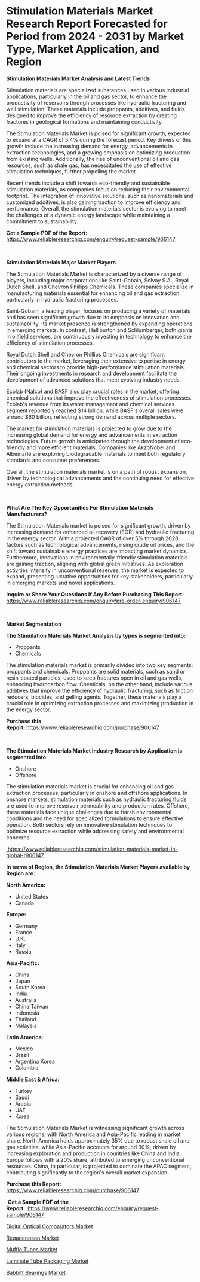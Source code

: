 <p><h1>Stimulation Materials Market Research Report Forecasted for Period from 2024 -  2031 by Market Type, Market Application, and Region</h1></p><p><strong>Stimulation Materials Market Analysis and Latest Trends</strong></p>
<p><p>Stimulation materials are specialized substances used in various industrial applications, particularly in the oil and gas sector, to enhance the productivity of reservoirs through processes like hydraulic fracturing and well stimulation. These materials include proppants, additives, and fluids designed to improve the efficiency of resource extraction by creating fractures in geological formations and maintaining conductivity.</p><p>The Stimulation Materials Market is poised for significant growth, expected to expand at a CAGR of 5.4% during the forecast period. Key drivers of this growth include the increasing demand for energy, advancements in extraction technologies, and a growing emphasis on optimizing production from existing wells. Additionally, the rise of unconventional oil and gas resources, such as shale gas, has necessitated the use of effective stimulation techniques, further propelling the market.</p><p>Recent trends include a shift towards eco-friendly and sustainable stimulation materials, as companies focus on reducing their environmental footprint. The integration of innovative solutions, such as nanomaterials and customized additives, is also gaining traction to improve efficiency and performance. Overall, the stimulation materials sector is evolving to meet the challenges of a dynamic energy landscape while maintaining a commitment to sustainability.</p></p>
<p><strong>Get a Sample PDF of the Report:&nbsp;</strong> <a href="https://www.reliableresearchiq.com/enquiry/request-sample/906147">https://www.reliableresearchiq.com/enquiry/request-sample/906147</a></p>
<p>&nbsp;</p>
<p><strong>Stimulation Materials Major Market Players</strong></p>
<p><p>The Stimulation Materials Market is characterized by a diverse range of players, including major corporations like Saint-Gobain, Solvay S.A., Royal Dutch Shell, and Chevron Phillips Chemicals. These companies specialize in manufacturing materials essential for enhancing oil and gas extraction, particularly in hydraulic fracturing processes.</p><p>Saint-Gobain, a leading player, focuses on producing a variety of materials and has seen significant growth due to its emphasis on innovation and sustainability. Its market presence is strengthened by expanding operations in emerging markets. In contrast, Halliburton and Schlumberger, both giants in oilfield services, are continuously investing in technology to enhance the efficiency of stimulation processes.</p><p>Royal Dutch Shell and Chevron Phillips Chemicals are significant contributors to the market, leveraging their extensive expertise in energy and chemical sectors to provide high-performance stimulation materials. Their ongoing investments in research and development facilitate the development of advanced solutions that meet evolving industry needs.</p><p>Ecolab (Nalco) and BASF also play crucial roles in the market, offering chemical solutions that improve the effectiveness of stimulation processes. Ecolab's revenue from its water management and chemical services segment reportedly reached $14 billion, while BASF's overall sales were around $60 billion, reflecting strong demand across multiple sectors.</p><p>The market for stimulation materials is projected to grow due to the increasing global demand for energy and advancements in extraction technologies. Future growth is anticipated through the development of eco-friendly and more efficient materials. Companies like AkzoNobel and Albemarle are exploring biodegradable materials to meet both regulatory standards and consumer preferences.</p><p>Overall, the stimulation materials market is on a path of robust expansion, driven by technological advancements and the continuing need for effective energy extraction methods.</p></p>
<p>&nbsp;</p>
<p><strong>What Are The Key Opportunities For Stimulation Materials Manufacturers?</strong></p>
<p><p>The Stimulation Materials market is poised for significant growth, driven by increasing demand for enhanced oil recovery (EOR) and hydraulic fracturing in the energy sector. With a projected CAGR of over 5% through 2028, factors such as technological advancements, rising crude oil prices, and the shift toward sustainable energy practices are impacting market dynamics. Furthermore, innovations in environmentally-friendly stimulation materials are gaining traction, aligning with global green initiatives. As exploration activities intensify in unconventional reserves, the market is expected to expand, presenting lucrative opportunities for key stakeholders, particularly in emerging markets and novel applications.</p></p>
<p><strong>Inquire or Share Your Questions If Any Before Purchasing This Report:</strong> <a href="https://www.reliableresearchiq.com/enquiry/pre-order-enquiry/906147">https://www.reliableresearchiq.com/enquiry/pre-order-enquiry/906147</a></p>
<p>&nbsp;</p>
<p><strong>Market Segmentation</strong></p>
<p><strong>The Stimulation Materials Market Analysis by types is segmented into:</strong></p>
<p><ul><li>Proppants</li><li>Chemicals</li></ul></p>
<p><p>The stimulation materials market is primarily divided into two key segments: proppants and chemicals. Proppants are solid materials, such as sand or resin-coated particles, used to keep fractures open in oil and gas wells, enhancing hydrocarbon flow. Chemicals, on the other hand, include various additives that improve the efficiency of hydraulic fracturing, such as friction reducers, biocides, and gelling agents. Together, these materials play a crucial role in optimizing extraction processes and maximizing production in the energy sector.</p></p>
<p><strong>Purchase this Report:&nbsp;</strong><a href="https://www.reliableresearchiq.com/purchase/906147">https://www.reliableresearchiq.com/purchase/906147</a></p>
<p>&nbsp;</p>
<p><strong>The Stimulation Materials Market Industry Research by Application is segmented into:</strong></p>
<p><ul><li>Onshore</li><li>Offshore</li></ul></p>
<p><p>The stimulation materials market is crucial for enhancing oil and gas extraction processes, particularly in onshore and offshore applications. In onshore markets, stimulation materials such as hydraulic fracturing fluids are used to improve reservoir permeability and production rates. Offshore, these materials face unique challenges due to harsh environmental conditions and the need for specialized formulations to ensure effective operation. Both sectors rely on innovative stimulation techniques to optimize resource extraction while addressing safety and environmental concerns.</p></p>
<p><a href="https://www.reliableresearchiq.com/stimulation-materials-market-in-global-r906147">&nbsp;https://www.reliableresearchiq.com/stimulation-materials-market-in-global-r906147</a></p>
<p><strong>In terms of Region, the Stimulation Materials Market Players available by Region are:</strong></p>
<p>
    <p> <strong> North America: </strong>
        <ul>
            <li>United States</li>
            <li>Canada</li>
        </ul>
        </p> 
    <p> <strong> Europe: </strong>
        <ul>
            <li>Germany</li>
            <li>France</li>
            <li>U.K.</li>
            <li>Italy</li>
            <li>Russia</li>
        </ul>
        </p> 
    <p> <strong> Asia-Pacific: </strong>
        <ul>
            <li>China</li>
            <li>Japan</li>
            <li>South Korea</li>
            <li>India</li>
            <li>Australia</li>
            <li>China Taiwan</li>
            <li>Indonesia</li>
            <li>Thailand</li>
            <li>Malaysia</li>
        </ul>
        </p> 
    <p> <strong> Latin America: </strong>
        <ul>
            <li>Mexico</li>
            <li>Brazil</li>
            <li>Argentina Korea</li>
            <li>Colombia</li>
        </ul>
        </p> 
    <p> <strong> Middle East & Africa: </strong>
        <ul>
            <li>Turkey</li>
            <li>Saudi</li>
            <li>Arabia</li>
            <li>UAE</li>
            <li>Korea</li>
        </ul>
    </p>
    </p>
<p><p>The Stimulation Materials Market is witnessing significant growth across various regions, with North America and Asia-Pacific leading in market share. North America holds approximately 35% due to robust shale oil and gas activities, while Asia-Pacific accounts for around 30%, driven by increasing exploration and production in countries like China and India. Europe follows with a 20% share, attributed to emerging unconventional resources. China, in particular, is projected to dominate the APAC segment, contributing significantly to the region's overall market expansion.</p></p>
<p><strong>Purchase this Report: </strong><a href="https://www.reliableresearchiq.com/purchase/906147">https://www.reliableresearchiq.com/purchase/906147</a></p>
<p>&nbsp;<strong>Get a Sample PDF of the Report:&nbsp;&nbsp;</strong><a href="https://www.reliableresearchiq.com/enquiry/request-sample/906147">https://www.reliableresearchiq.com/enquiry/request-sample/906147</a></p>
<p><strong></strong></p>
<p><p><a href="https://medium.com/@mikcesartsht/the-global-digital-optical-comparators-market-is-a-dynamic-and-growing-industry-fb328c2ee1fd">Digital Optical Comparators Market</a></p><p><a href="https://www.linkedin.com/pulse/unveiling-market-trends-global-regadenoson-growth-regional-xn28f?trackingId=qy0QBlliT82Wn1WL1txWqQ%3D%3D">Regadenoson Market</a></p><p><a href="https://www.linkedin.com/pulse/muffle-tubes-market-global-share-ranking-overall-sales-8ltpf?trackingId=sdeOhXUOSVWryjruTW8%2ByA%3D%3D">Muffle Tubes Market</a></p><p><a href="https://issuu.com/reportprime-2/docs/laminate-tube-packaging-market-size_04121d8b1c5a9c">Laminate Tube Packaging Market</a></p><p><a href="https://medium.com/@mikcesartsht/this-report-aims-to-deliver-an-in-depth-analysis-of-the-global-babbitt-bearings-market-offering-9ea68284fa6d">Babbitt Bearings Market</a></p></p>